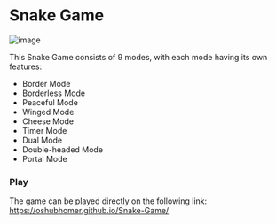 # Snake Game
![image](https://user-images.githubusercontent.com/86913048/226944209-aa8ae821-0821-4fe8-b106-4d89bef19404.png)

This Snake Game consists of 9 modes, with each mode having its own features:
- Border Mode
- Borderless Mode
- Peaceful Mode
- Winged Mode
- Cheese Mode
- Timer Mode
- Dual Mode
- Double-headed Mode
- Portal Mode

### Play
The game can be played directly on the following link: https://oshubhomer.github.io/Snake-Game/
